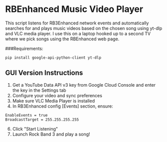 # RBEnhanced Music Video Player
This script listens for RB3Enhanced network events and automatically searches for and plays music videos based on 
the chosen song using yt-dlp and VLC media player. I use this on a laptop hooked up to a second TV where we pick 
songs using the RBEnhanced web page.  

###Requirements:
```
pip install google-api-python-client yt-dlp
```
## GUI Version Instructions
1. Get a YouTube Data API v3 key from Google Cloud Console and enter the key in the Settings tab
2. Configure your video and sync preferences
3. Make sure VLC Media Player is installed
4. In RB3Enhanced config [Events] section, ensure:
```
EnableEvents = true
BroadcastTarget = 255.255.255.255
```
6. Click "Start Listening" 
7. Launch Rock Band 3 and play a song!
